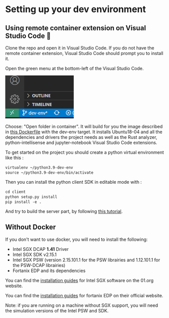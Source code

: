 # Setting up your dev environment

## Using remote container extension on Visual Studio Code 🐳

Clone the repo and open it in Visual Studio Code. If you do not have the remote container extension, Visual Studio Code should prompt you to install it. 

Open the green menu at the bottom-left of the Visual Studio Code.

![](../../assets/Screenshot-vscode.png)

Choose: "Open folder in container". It will build for you the image described in [this Dockerfile](https://github.com/mithril-security/blindai/blob/master/server/docker/build.dockerfile) with the dev-env target. It installs Ubuntu18-04 and all the dependencies and drivers the project needs as well as the Rust analyzer, python-intellisense and jupyter-notebook Visual Studio Code extensions.

To get started on the project you should create a python virtual environment like this :
```
virtualenv ~/python3.9-dev-env
source ~/python3.9-dev-env/bin/activate
```

Then you can install the python client SDK in editable mode with :
```
cd client
python setup.py install
pip install -e .
```

And try to build the server part, by following [this tutorial](build-from-sources/server.md#without-docker).

## Without Docker

If you don't want to use docker, you will need to install the following:

* Intel SGX DCAP **1.41** Driver
* Intel SGX SDK v2.15.1
* Intel SGX PSW (version 2.15.101.1 for the PSW librairies and 1.12.101.1 for the PSW-DCAP librairies)
* Fortanix EDP and its dependencies

You can find the [installation guides](https://download.01.org/intel-sgx/sgx-linux/2.9/docs/) for Intel SGX software on the 01.org website.

You can find the [installation guides](https://edp.fortanix.com/docs/installation/guide/) for fortanix EDP on their official website. 

Note: if you are running on a machine without SGX support, you will need the simulation versions of the Intel PSW and SDK.
